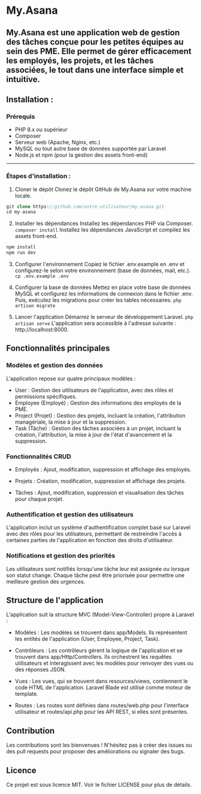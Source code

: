 # My.Asana

My.Asana est une application web de gestion des tâches conçue pour les petites équipes au sein des PME. Elle permet de gérer efficacement les employés, les projets, et les tâches associées, le tout dans une interface simple et intuitive.
---

## Installation :

### Prérequis

- PHP 8.x ou supérieur
- Composer
- Serveur web (Apache, Nginx, etc.)
- MySQL ou tout autre base de données supportée par Laravel
- Node.js et npm (pour la gestion des assets front-end)

---
### Étapes d'installation :

1. Cloner le dépôt
Clonez le dépôt GitHub de My.Asana sur votre machine locale.
```php
git clone https://github.com/votre-utilisateur/my-asana.git
cd my-asana
```

2. Installer les dépendances
Installez les dépendances PHP via Composer.
`
composer install
`
Installez les dépendances JavaScript et compilez les assets front-end.
```php
npm install
npm run dev
```

3. Configurer l'environnement
Copiez le fichier .env.example en .env et configurez-le selon votre environnement (base de données, mail, etc.).
`
cp .env.example .env
`

4. Configurer la base de données
Mettez en place votre base de données MySQL et configurez les informations de connexion dans le fichier .env.
Puis, exécutez les migrations pour créer les tables nécessaires.
`
php artisan migrate
`

5. Lancer l'application
Démarrez le serveur de développement Laravel.
`
php artisan serve
`
L'application sera accessible à l'adresse suivante : http://localhost:8000.

## Fonctionnalités principales

### Modèles et gestion des données

L'application repose sur quatre principaux modèles :

- User : Gestion des utilisateurs de l'application, avec des rôles et permissions spécifiques.
- Employee (Employé) : Gestion des informations des employés de la PME.
- Project (Projet) : Gestion des projets, incluant la création, l'attribution managériale, la mise à jour et la suppression.
- Task (Tâche) : Gestion des tâches associées à un projet, incluant la création, l'attribution, la mise à jour de l'état d'avancement et la suppression.


### Fonctionnalités CRUD

- Employés : Ajout, modification, suppression et affichage des employés.

- Projets : Création, modification, suppression et affichage des projets.

- Tâches : Ajout, modification, suppression et visualisation des tâches pour chaque projet.

### Authentification et gestion des utilisateurs

L'application inclut un système d'authentification complet basé sur Laravel avec des rôles pour les utilisateurs, permettant de restreindre l'accès à certaines parties de l'application en fonction des droits d'utilisateur.

### Notifications et gestion des priorités

Les utilisateurs sont notifiés lorsqu'une tâche leur est assignée ou lorsque son statut change. Chaque tâche peut être priorisée pour permettre une meilleure gestion des urgences.


## Structure de l'application

L'application suit la structure MVC (Model-View-Controller) propre à Laravel :

- Modèles : Les modèles se trouvent dans app/Models. Ils représentent les entités de l'application (User, Employee, Project, Task).

- Contrôleurs : Les contrôleurs gèrent la logique de l'application et se trouvent dans app/Http/Controllers. Ils orchestrent les requêtes utilisateurs et interagissent avec les modèles pour renvoyer des vues ou des réponses JSON.

- Vues : Les vues, qui se trouvent dans resources/views, contiennent le code HTML de l'application. Laravel Blade est utilisé comme moteur de template.

- Routes : Les routes sont définies dans routes/web.php pour l'interface utilisateur et routes/api.php pour les API REST, si elles sont présentes.


## Contribution

Les contributions sont les bienvenues ! N'hésitez pas à créer des issues ou des pull requests pour proposer des améliorations ou signaler des bugs.

## Licence

Ce projet est sous licence MIT. Voir le fichier LICENSE pour plus de détails.